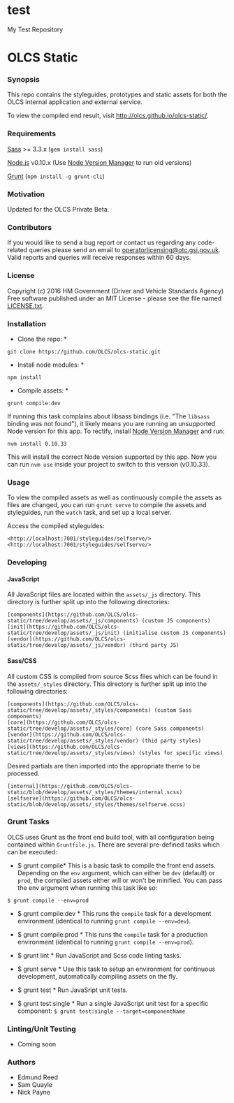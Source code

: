 # test
My Test Repository

# OLCS Static
### Synopsis 
This repo contains the styleguides, prototypes and static assets for both the OLCS internal application and external service.

To view the compiled end result, visit <http://olcs.github.io/olcs-static/>.

### Requirements
[Sass](http://sass-lang.com/) >= 3.3.x (`gem install sass`)

[Node.js](https://nodejs.org/en/) v0.10.x (Use [Node Version Manager](https://github.com/creationix/nvm/) to run old versions)

[Grunt](http://gruntjs.com) (`npm install -g grunt-cli`)

### Motivation 
Updated for the OLCS Private Beta.

### Contributors 
If you would like to send a bug report or contact us regarding any code-related queries please send an email to <operatorlicensing@otc.gsi.gov.uk>. Valid reports and queries will receive responses within 60 days. 

### License 
Copyright (c) 2016 HM Government (Driver and Vehicle Standards Agency) 
Free software published under an MIT License - please see the file named [LICENSE.txt](./LICENSE.txt). 

### Installation
* Clone the repo: *
```
git clone https://github.com/OLCS/olcs-static.git
```

* Install node modules: *
```
npm install
```

* Compile assets: *
```
grunt compile:dev
```

If running this task complains about libsass bindings (i.e. "The `libsass` binding was not found"), it likely means you are running an unsupported Node version for this app. To rectify, install [Node Version Manager](https://github.com/creationix/nvm/) and run:

```
nvm install 0.10.33
```

This will install the correct Node version supported by this app. Now you can run `nvm use` inside your project to switch to this version (v0.10.33).

### Usage
To view the compiled assets as well as continuously compile the assets as files are changed, you can run `grunt serve` to compile the assets and styleguides, run the `watch` task, and set up a local server.

Access the compiled styleguides:

    <http://localhost:7001/styleguides/selfserve/>
    <http://localhost:7001/styleguides/selfserve/>

### Developing
#### JavaScript

All JavaScript files are located within the `assets/_js` directory. This directory is further split up into the following directories:

    [components](https://github.com/OLCS/olcs-static/tree/develop/assets/_js/components) (custom JS components)
    [init](https://github.com/OLCS/olcs-static/tree/develop/assets/_js/init) (initialise custom JS components)
    [vendor](https://github.com/OLCS/olcs-static/tree/develop/assets/_js/vendor) (third party JS)

#### Sass/CSS
All custom CSS is compiled from source Scss files which can be found in the `assets/_styles` directory. This directory is further split up into the following directories:

    [components](https://github.com/OLCS/olcs-static/tree/develop/assets/_styles/components) (custom Sass components)
    [core](https://github.com/OLCS/olcs-static/tree/develop/assets/_styles/core) (core Sass components)
    [vendor](https://github.com/OLCS/olcs-static/tree/develop/assets/_styles/vendor) (thid party styles)
    [views](https://github.com/OLCS/olcs-static/tree/develop/assets/_styles/views) (styles for specific views)

Desired partials are then imported into the appropriate theme to be processed.

    [internal](https://github.com/OLCS/olcs-static/blob/develop/assets/_styles/themes/internal.scss)
    [selfserve](https://github.com/OLCS/olcs-static/blob/develop/assets/_styles/themes/selfserve.scss)

### Grunt Tasks
OLCS uses Grunt as the front end build tool, with all configuration being contained within `Gruntfile.js`. There are several pre-defined tasks which can be executed:

* $ grunt compile* 
This is a basic task to compile the front end assets. Depending on the `env` argument, which can either be `dev` (default) or `prod`, the compiled assets either will or won't be minified. You can pass the env argument when running this task like so:

```
$ grunt compile --env=prod
```

* $ grunt compile:dev *
This runs the `compile` task for a development environment (identical to running `grunt compile --env=dev`).

* $ grunt compile:prod *
This runs the `compile` task for a production environment (identical to running `grunt compile --env=prod`).

* $ grunt lint *
Run JavaScript and Scss code linting tasks.

* $ grunt serve *
Use this task to setup an environment for continuous development, automatically compiling assets on the fly.

* $ grunt test *
Run JavaSript unit tests.

* $ grunt test:single *
Run a single JavaScript unit test for a specific component: `$ grunt test:single --target=componentName`

### Linting/Unit Testing
* Coming soon

### Authors
- Edmund Reed
- Sam Quayle
- Nick Payne

